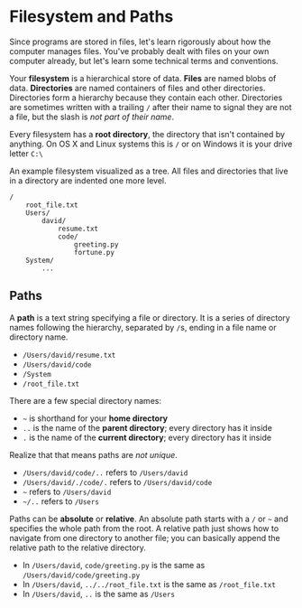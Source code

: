 # Filesystem and Paths

Since programs are stored in files, let's learn rigorously about how the computer manages files.
You've probably dealt with files on your own computer already, but let's learn some technical terms and conventions.

Your **filesystem** is a hierarchical store of data.
**Files** are named blobs of data.
**Directories** are named containers of files and other directories.
Directories form a hierarchy because they contain each other.
Directories are sometimes written with a trailing `/` after their name to signal they are not a file, but the slash is _not part of their name_.

Every filesystem has a **root directory**, the directory that isn't contained by anything.
On OS X and Linux systems this is `/` or on Windows it is your drive letter `C:\`

An example filesystem visualized as a tree.
All files and directories that live in a directory are indented one more level.

```
/
    root_file.txt
    Users/
        david/
            resume.txt
            code/
                greeting.py
                fortune.py
    System/
        ...
```

## Paths

A **path** is a text string specifying a file or directory.
It is a series of directory names following the hierarchy, separated by `/`s, ending in a file name or directory name.

* `/Users/david/resume.txt`
* `/Users/david/code`
* `/System`
* `/root_file.txt`

There are a few special directory names:

* `~` is shorthand for your **home directory**
* `..` is the name of the **parent directory**; every directory has it inside
* `.` is the name of the **current directory**; every directory has it inside

Realize that that means paths are _not unique_.

* `/Users/david/code/..` refers to `/Users/david`
* `/Users/david/./code/.` refers to `/Users/david/code`
* `~` refers to `/Users/david`
* `~/..` refers to `/Users`

Paths can be **absolute** or **relative**.
An absolute path starts with a `/` or `~` and specifies the whole path from the root.
A relative path just shows how to navigate from one directory to another file;
you can basically append the relative path to the relative directory.

* In `/Users/david`, `code/greeting.py` is the same as `/Users/david/code/greeting.py`
* In `/Users/david`, `../../root_file.txt` is the same as `/root_file.txt`
* In `/Users/david`, `..` is the same as `/Users`

